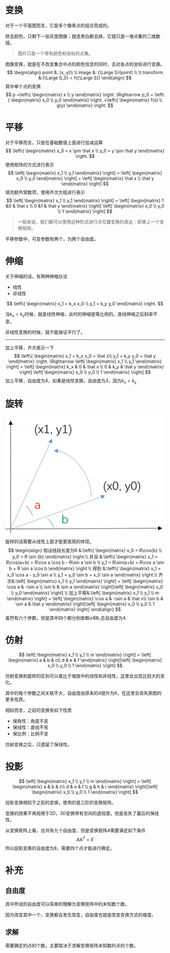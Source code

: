 # 变换

对于一个平面图而言，它是多个像素点的组合而成的。

除去颜色，只剩下一张灰度图像；就连黑白都去掉，它就只是一堆点集的二维数组。

> 图片只是一个带有颜色和坐标的点集。

图像变换，就是在不改变集合中点的颜色信息的同时，去对各点的坐标进行变换。
$$
\begin{align}
point &: (x, y)\\ \\
image &: {\Large S}(point) \\ \\
transform &:{\Large S_0} = f({\Large S})
\end{align}
$$
其中单个点的变换
$$
p =\left\{
\begin{matrix}
x \\ y
\end{matrix}
\right.
\Rightarrow 
p_0 = \left\{ 
\begin{matrix}
x_0 \\ 
y_0
\end{matrix}
\right.
=\left\{
\begin{matrix}
f(x) \\
g(y)
\end{matrix}
\right.
$$

# 平移

对于平移而言，只是在基础数值上面进行加减运算
$$
\left\{
\begin{matrix}
x_0 = x \pm \hat x \\
y_0 = y \pm \hat y
\end{matrix}
\right.
$$
使用矩阵的方式进行表示
$$
\left[
\begin{matrix}
x_1 \\ y_1
\end{matrix}
\right] = 
\left[
\begin{matrix}
x_0 \\ y_0
\end{matrix}
\right] +
\left[
\begin{matrix}
\hat x \\ \hat y
\end{matrix}
\right]
$$
填充额外常数项，使用齐次方程进行表示
$$
\left[
\begin{matrix}
x_1 \\ y_1
\end{matrix}
\right] = 
\left[
\begin{matrix}
1 &0  & \hat x \\
0 &1 & \hat y
\end{matrix}
\right]
\left[
\begin{matrix}
x_0 \\ y_0 \\ 1
\end{matrix}
\right]
$$

> 一般来说，我们都可以使用这种形式进行点位置变换的表达：即乘上一个变换矩阵。

平移参数中，可变参数有两个，为两个自由度。

# 伸缩

关于伸缩的话，有两种伸缩办法

- 线性
- 非线性

$$
\left\{
\begin{matrix}
x_1 = k_x x_0 \\ 
y_1 = k_y y_0
\end{matrix}
\right.
$$

当$k_x =k_y$时候，就是线性伸缩，此时的伸缩是等比例的。直线伸缩之后斜率不变。

非线性变换的时候，就不能保证平行了。

<hr>

加上平移，齐次表示一下
$$
\left\{
\begin{matrix}
x_1 = k_x x_0 + \hat x\\ 
y_1 = k_y y_0 + \hat y
\end{matrix}
\right.
\Rightarrow
\left[
\begin{matrix}
x_1 \\ y_1
\end{matrix}  
\right] = 
\left[
\begin{matrix}
k_x & 0 & \hat x \\
0 & k_y & \hat y
\end{matrix}
\right]
\left[
\begin{matrix}
x_0 \\ y_0 \\ 1
\end{matrix}
\right]
$$
加上平移，自由度为4，如果是线性变换，自由度为3，因为$k_x = k_y$

# 旋转

![1578320998850](pic/1578320998850.png)

旋转的话需要从线性上面才能更直观的体现。
$$
\begin{align}
假设线段长度为R &:\left\{
\begin{matrix}
x_0 = R\cos{b} \\
y_0 = R \sin {b}
\end{matrix}
\right.\\
并且 &:\left\{
\begin{matrix}
x_1 = R\cos(a+b) = R\cos a \cos b - R\sin a \sin b \\
y_1 = R\sin(a+b) = R\cos a \sin b + R \sin a \cos b
\end{matrix}
\right.\\
得到 &:\left\{
\begin{matrix}
x_1 = x_0 \cos a - y_0 \sin a \\
y_1 = y_0 \sin b + x_0 \sin a
\end{matrix}
\right.\\
齐次&:\left[
\begin{matrix}
x_1 \\ y_1
\end{matrix}
\right] = 
\left[
\begin{matrix}
\cos a & -\sin a \\ \sin b & \sin a
\end{matrix}
\right]\left[
\begin{matrix}
x_0 \\ y_0
\end{matrix}
\right] \\
加上平移&:\left[
\begin{matrix}
x_1 \\ y_1 \\ m
\end{matrix}
\right] = 
\left[
\begin{matrix}
\cos a & -\sin a & \hat x\\ \sin b & \sin a & \hat y
\end{matrix}
\right]\left[
\begin{matrix}
x_0 \\ y_0 \\ 1
\end{matrix}
\right] 
\end{align}
$$
虽然有六个参数，但是其中四个都分别依赖$a和b$,总自由度为4.

# 仿射

$$
\left[
\begin{matrix}
x_1 \\ y_1 \\ m
\end{matrix}
\right] = 
\left[
\begin{matrix}
a & b & c\\ d & e & f
\end{matrix}
\right]\left[
\begin{matrix}
x_0 \\ y_0 \\ 1
\end{matrix}
\right]
$$

仿射变换和旋转的区别可以类比于缩放中的线性和非线性，这里会出现比较大的变化。

其中的每个参数之间关联不大，自由度由原来的4提升为6，在这里会丧失原图的更多性质。

相较而言，之前的变换有如下性质

- 保角性：角度不变
- 保线性：直线不弯
- 保比例：比例不变

仿射变换之后，只遗留了保线性。

# 投影

$$
\left[
\begin{matrix}
x_1 \\ y_1 \\ m
\end{matrix}
\right] = 
\left[
\begin{matrix}
a & b & c\\ d & e & f \\ g & h & i
\end{matrix}
\right]\left[
\begin{matrix}
x_0 \\ y_0 \\ 1
\end{matrix}
\right]
$$



投影变换相较于之前的变换，使用的是三阶的变换矩阵。

变换的效果不再局限于$2D$，$3D$变换带有空间的透视感。但是丢失了最后的保线性。

从变换矩阵上看，总共有九个自由度，但是变换矩阵$A$需要满足如下条件
$$
A A^T = E
$$
所以投影变换的自由度为8，需要四个点才能进行确定。

# 补充

## 自由度

其中所说的自由度可以简单的理解为变换矩阵中的未知数个数。

因为改变其中一个，变换都会发生改变，自由度也就是改变变换方式的维度。

## 求解

需要确定的点的个数，主要取决于求解变换矩阵未知数的点的个数。